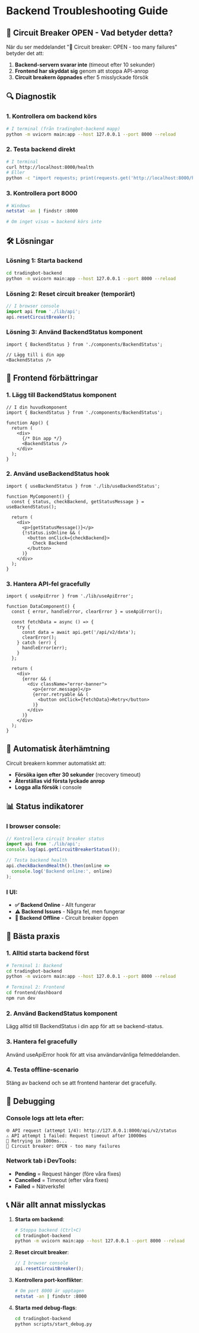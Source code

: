 # Backend Troubleshooting Guide

## 🚨 Circuit Breaker OPEN - Vad betyder detta?

När du ser meddelandet "🚨 Circuit breaker: OPEN - too many failures" betyder det att:

1. **Backend-servern svarar inte** (timeout efter 10 sekunder)
2. **Frontend har skyddat sig** genom att stoppa API-anrop
3. **Circuit breakern öppnades** efter 5 misslyckade försök

## 🔍 Diagnostik

### 1. Kontrollera om backend körs
```bash
# I terminal (från tradingbot-backend mapp)
python -m uvicorn main:app --host 127.0.0.1 --port 8000 --reload
```

### 2. Testa backend direkt
```bash
# I terminal
curl http://localhost:8000/health
# Eller
python -c "import requests; print(requests.get('http://localhost:8000/health').json())"
```

### 3. Kontrollera port 8000
```bash
# Windows
netstat -an | findstr :8000

# Om inget visas = backend körs inte
```

## 🛠️ Lösningar

### Lösning 1: Starta backend
```bash
cd tradingbot-backend
python -m uvicorn main:app --host 127.0.0.1 --port 8000 --reload
```

### Lösning 2: Reset circuit breaker (temporärt)
```javascript
// I browser console
import api from './lib/api';
api.resetCircuitBreaker();
```

### Lösning 3: Använd BackendStatus komponent
```tsx
import { BackendStatus } from './components/BackendStatus';

// Lägg till i din app
<BackendStatus />
```

## 📱 Frontend förbättringar

### 1. Lägg till BackendStatus komponent
```tsx
// I din huvudkomponent
import { BackendStatus } from './components/BackendStatus';

function App() {
  return (
    <div>
      {/* Din app */}
      <BackendStatus />
    </div>
  );
}
```

### 2. Använd useBackendStatus hook
```tsx
import { useBackendStatus } from './lib/useBackendStatus';

function MyComponent() {
  const { status, checkBackend, getStatusMessage } = useBackendStatus();
  
  return (
    <div>
      <p>{getStatusMessage()}</p>
      {!status.isOnline && (
        <button onClick={checkBackend}>
          Check Backend
        </button>
      )}
    </div>
  );
}
```

### 3. Hantera API-fel gracefully
```tsx
import { useApiError } from './lib/useApiError';

function DataComponent() {
  const { error, handleError, clearError } = useApiError();
  
  const fetchData = async () => {
    try {
      const data = await api.get('/api/v2/data');
      clearError();
    } catch (err) {
      handleError(err);
    }
  };
  
  return (
    <div>
      {error && (
        <div className="error-banner">
          <p>{error.message}</p>
          {error.retryable && (
            <button onClick={fetchData}>Retry</button>
          )}
        </div>
      )}
    </div>
  );
}
```

## 🔄 Automatisk återhämtning

Circuit breakern kommer automatiskt att:
- **Försöka igen efter 30 sekunder** (recovery timeout)
- **Återställas vid första lyckade anrop**
- **Logga alla försök** i console

## 📊 Status indikatorer

### I browser console:
```javascript
// Kontrollera circuit breaker status
import api from './lib/api';
console.log(api.getCircuitBreakerStatus());

// Testa backend health
api.checkBackendHealth().then(online => 
  console.log('Backend online:', online)
);
```

### I UI:
- **✅ Backend Online** - Allt fungerar
- **⚠️ Backend Issues** - Några fel, men fungerar
- **🚨 Backend Offline** - Circuit breaker öppen

## 🚀 Bästa praxis

### 1. Alltid starta backend först
```bash
# Terminal 1: Backend
cd tradingbot-backend
python -m uvicorn main:app --host 127.0.0.1 --port 8000 --reload

# Terminal 2: Frontend
cd frontend/dashboard
npm run dev
```

### 2. Använd BackendStatus komponent
Lägg alltid till BackendStatus i din app för att se backend-status.

### 3. Hantera fel gracefully
Använd useApiError hook för att visa användarvänliga felmeddelanden.

### 4. Testa offline-scenario
Stäng av backend och se att frontend hanterar det gracefully.

## 🔧 Debugging

### Console logs att leta efter:
```
🌐 API request (attempt 1/4): http://127.0.0.1:8000/api/v2/status
⚠️ API attempt 1 failed: Request timeout after 10000ms
🔄 Retrying in 1000ms...
🚨 Circuit breaker: OPEN - too many failures
```

### Network tab i DevTools:
- **Pending** = Request hänger (före våra fixes)
- **Cancelled** = Timeout (efter våra fixes)
- **Failed** = Nätverksfel

## 📞 När allt annat misslyckas

1. **Starta om backend**:
   ```bash
   # Stoppa backend (Ctrl+C)
   cd tradingbot-backend
   python -m uvicorn main:app --host 127.0.0.1 --port 8000 --reload
   ```

2. **Reset circuit breaker**:
   ```javascript
   // I browser console
   api.resetCircuitBreaker();
   ```

3. **Kontrollera port-konflikter**:
   ```bash
   # Om port 8000 är upptagen
   netstat -an | findstr :8000
   ```

4. **Starta med debug-flags**:
   ```bash
   cd tradingbot-backend
   python scripts/start_debug.py
   ```
